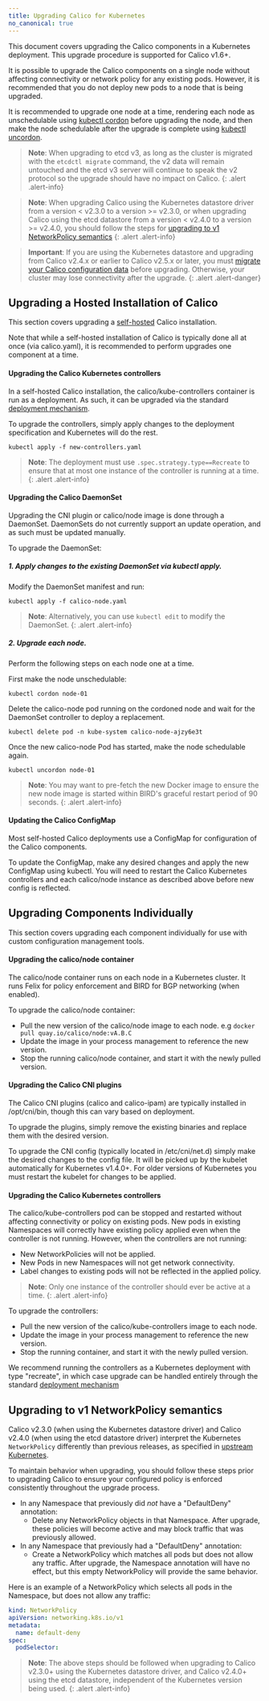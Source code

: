 ```yaml
---
title: Upgrading Calico for Kubernetes
no_canonical: true
---
```


This document covers upgrading the Calico components in a Kubernetes deployment.  This
upgrade procedure is supported for Calico v1.6+.

It is possible to upgrade the Calico components on a single node without affecting connectivity or
network policy for any existing pods.  However, it is recommended that you do not deploy
new pods to a node that is being upgraded.

It is recommended to upgrade one node at a time, rendering each node as
unschedulable using [kubectl cordon](http://kubernetes.io/docs/user-guide/kubectl/v1.8/#cordon)
before upgrading the node, and then make the node schedulable after the upgrade is
complete using [kubectl uncordon](http://kubernetes.io/docs/user-guide/kubectl/v1.8/#uncordon).

> **Note**: When upgrading to etcd v3, as long as the cluster is migrated with the
`etcdctl migrate` command, the v2 data will remain untouched and the etcd v3
server will continue to speak the v2 protocol so the upgrade should have no
impact on Calico.
{: .alert .alert-info}

> **Note**: When upgrading Calico using the Kubernetes datastore driver from a version < v2.3.0
> to a version >= v2.3.0, or when upgrading Calico using the etcd datastore from a version < v2.4.0
> to a version >= v2.4.0, you should follow the steps for
> [upgrading to v1 NetworkPolicy semantics](#upgrading-to-v1-networkpolicy-semantics)
{: .alert .alert-info}

> **Important**: If you are using the Kubernetes datastore and upgrading from
> Calico v2.4.x or earlier to Calico v2.5.x or later, you must
> [migrate your Calico configuration data](https://github.com/projectcalico/calico/blob/master/upgrade/v2.5/README.md)
> before upgrading. Otherwise, your cluster may lose connectivity after the upgrade.
{: .alert .alert-danger}


## Upgrading a Hosted Installation of Calico

This section covers upgrading a [self-hosted]({{site.baseurl}}/{{page.version}}/getting-started/kubernetes/installation/hosted) Calico installation.

Note that while a self-hosted installation of Calico is typically done all at once (via calico.yaml), it is
recommended to perform upgrades one component at a time.

#### Upgrading the Calico Kubernetes controllers

In a self-hosted Calico installation, the calico/kube-controllers container is run as a deployment.  As such,
it can be upgraded via the standard [deployment mechanism](http://kubernetes.io/docs/user-guide/deployments/#updating-a-deployment).

To upgrade the controllers, simply apply changes to the deployment specification and Kubernetes will
do the rest.

```
kubectl apply -f new-controllers.yaml
```

> **Note**: The deployment must use `.spec.strategy.type==Recreate` to
> ensure that at most one instance of the controller is running at a time.
{: .alert .alert-info}


#### Upgrading the Calico DaemonSet

Upgrading the CNI plugin or calico/node image is done through a DaemonSet.  DaemonSets do not
currently support an update operation, and as such must be updated manually.

To upgrade the DaemonSet:

##### 1. Apply changes to the existing DaemonSet via kubectl apply.

Modify the DaemonSet manifest and run:

```
kubectl apply -f calico-node.yaml
```

> **Note**: Alternatively, you can use `kubectl edit` to modify the DaemonSet.
{: .alert .alert-info}


##### 2. Upgrade each node.

Perform the following steps on each node one at a time.

First make the node unschedulable:

```
kubectl cordon node-01
```

Delete the calico-node pod running on the cordoned node and wait for the
DaemonSet controller to deploy a replacement.

```
kubectl delete pod -n kube-system calico-node-ajzy6e3t
```

Once the new calico-node Pod has started, make the node schedulable again.

```
kubectl uncordon node-01
```


> **Note**: You may want to pre-fetch the new Docker image to ensure the new
> node image is started within BIRD's graceful restart period of 90 seconds.
{: .alert .alert-info}


#### Updating the Calico ConfigMap

Most self-hosted Calico deployments use a ConfigMap for configuration of the Calico
components.

To update the ConfigMap, make any desired changes and apply the new ConfigMap using
kubectl.  You will need to restart the Calico Kubernetes controllers and each calico/node instance
as described above before new config is reflected.

## Upgrading Components Individually

This section covers upgrading each component individually for use with custom configuration
management tools.

#### Upgrading the calico/node container

The calico/node container runs on each node in a Kubernetes cluster.  It runs Felix for policy
enforcement and BIRD for BGP networking (when enabled).

To upgrade the calico/node container:

- Pull the new version of the calico/node image to each node.  e.g `docker pull quay.io/calico/node:vA.B.C`
- Update the image in your process management to reference the new version.
- Stop the running calico/node container, and start it with the newly pulled version.

#### Upgrading the Calico CNI plugins

The Calico CNI plugins (calico and calico-ipam) are typically installed in /opt/cni/bin, though
this can vary based on deployment.

To upgrade the plugins, simply remove the existing binaries and replace them with the desired version.

To upgrade the CNI config (typically located in /etc/cni/net.d) simply make the desired changes to the
config file.  It will be picked up by the kubelet automatically for Kubernetes v1.4.0+.  For older versions
of Kubernetes you must restart the kubelet for changes to be applied.

#### Upgrading the Calico Kubernetes controllers

The calico/kube-controllers pod can be stopped and restarted without affecting connectivity or
policy on existing pods.  New pods in existing Namespaces will correctly have
existing policy applied even when the controller is not running.  However, when the
controllers are not running:

- New NetworkPolicies will not be applied.
- New Pods in new Namespaces will not get network connectivity.
- Label changes to existing pods will not be reflected in the applied policy.


> **Note**: Only one instance of the controller should ever be active at a time.
{: .alert .alert-info}

To upgrade the controllers:

- Pull the new version of the calico/kube-controllers image to each node.
- Update the image in your process management to reference the new version.
- Stop the running container, and start it with the newly pulled version.

We recommend running the controllers as a Kubernetes deployment with type "recreate", in which
case upgrade can be handled entirely through the
standard [deployment mechanism](http://kubernetes.io/docs/user-guide/deployments/#updating-a-deployment)

## Upgrading to v1 NetworkPolicy semantics

Calico v2.3.0 (when using the Kubernetes datastore driver) and Calico v2.4.0 (when using the etcd datastore driver)
interpret the Kubernetes `NetworkPolicy` differently than previous releases, as specified
in [upstream Kubernetes](https://github.com/kubernetes/kubernetes/pull/39164#issue-197243974).

To maintain behavior when upgrading, you should follow these steps prior to upgrading Calico to ensure your configured policy is
enforced consistently throughout the upgrade process.

- In any Namespace that previously did _not_ have a "DefaultDeny" annotation:
  - Delete any NetworkPolicy objects in that Namespace.  After upgrade, these policies will become active and may block traffic that was previously allowed.
- In any Namespace that previously had a "DefaultDeny" annotation:
  - Create a NetworkPolicy which matches all pods but does not allow any traffic.  After upgrade, the Namespace annotation will have no effect, but this empty NetworkPolicy will provide the same behavior.

Here is an example of a NetworkPolicy which selects all pods in the Namespace, but does not allow any traffic:

```yaml
kind: NetworkPolicy
apiVersion: networking.k8s.io/v1
metadata:
  name: default-deny
spec:
  podSelector:
```

> **Note**: The above steps should be followed when upgrading to
> Calico v2.3.0+ using the Kubernetes
> datastore driver, and Calico v2.4.0+ using the etcd datastore,
> independent of the Kubernetes version being used.
{: .alert .alert-info}

